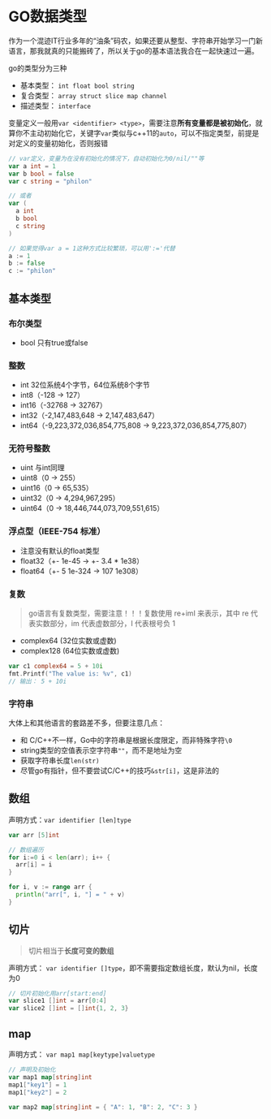 # GO数据类型

作为一个混迹IT行业多年的“油条”码农，如果还要从整型、字符串开始学习一门新语言，那我就真的只能搬砖了，所以关于go的基本语法我合在一起快速过一遍。

go的类型分为三种
- 基本类型： `int float bool string`
- 复合类型： `array struct slice map channel`
- 描述类型： `interface`

变量定义一般用`var <identifier> <type>`，需要注意**所有变量都是被初始化**，就算你不主动初始化它，关键字`var`类似与c++11的`auto`，可以不指定类型，前提是对定义的变量初始化，否则报错
```go
// var定义，变量为在没有初始化的情况下，自动初始化为0/nil/""等
var a int = 1
var b bool = false
var c string = "philon"

// 或者
var (
  a int
  b bool
  c string
)

// 如果觉得var a = 1这种方式比较繁琐，可以用':='代替
a := 1
b := false
c := "philon"
```

## 基本类型
### 布尔类型
- bool 只有true或false

### 整数
- int 32位系统4个字节，64位系统8个字节
- int8（-128 -> 127）
- int16（-32768 -> 32767）
- int32（-2,147,483,648 -> 2,147,483,647）
- int64（-9,223,372,036,854,775,808 -> 9,223,372,036,854,775,807）

### 无符号整数
- uint 与int同理
- uint8（0 -> 255）
- uint16（0 -> 65,535）
- uint32（0 -> 4,294,967,295）
- uint64（0 -> 18,446,744,073,709,551,615）

### 浮点型（IEEE-754 标准）
- 注意没有默认的float类型
- float32（+- 1e-45 -> +- 3.4 * 1e38）
- float64（+- 5 1e-324 -> 107 1e308）

### 复数
> go语言有复数类型，需要注意！！！复数使用 re+imI 来表示，其中 re 代表实数部分，im 代表虚数部分，I 代表根号负 1
- complex64 (32位实数或虚数)
- complex128 (64位实数或虚数)
```go
var c1 complex64 = 5 + 10i
fmt.Printf("The value is: %v", c1)
// 输出： 5 + 10i
```

### 字符串
大体上和其他语言的套路差不多，但要注意几点：
- 和 C/C++不一样，Go中的字符串是根据长度限定，而非特殊字符`\0`
- string类型的空值表示空字符串`""`，而不是地址为空
- 获取字符串长度`len(str)`
- 尽管go有指针，但不要尝试C/C++的技巧`&str[i]`，这是非法的

## 数组
声明方式：`var identifier [len]type`
```go
var arr [5]int

// 数组遍历
for i:=0 i < len(arr); i++ {
  arr[i] = i
}

for i, v := range arr {
  println("arr[", i, "] = " + v)
}
```

## 切片
> 切片相当于**长度可变的数组**

声明方式： `var identifier []type`，即不需要指定数组长度，默认为nil，长度为0
```go
// 切片初始化用arr[start:end]
var slice1 []int = arr[0:4]
var slice2 []int = []int{1, 2, 3}
```

## map
声明方式： `var map1 map[keytype]valuetype`
```go
// 声明及初始化
var map1 map[string]int
map1["key1"] = 1
map1["key2"] = 2

var map2 map[string]int = { "A": 1, "B": 2, "C": 3 }
```